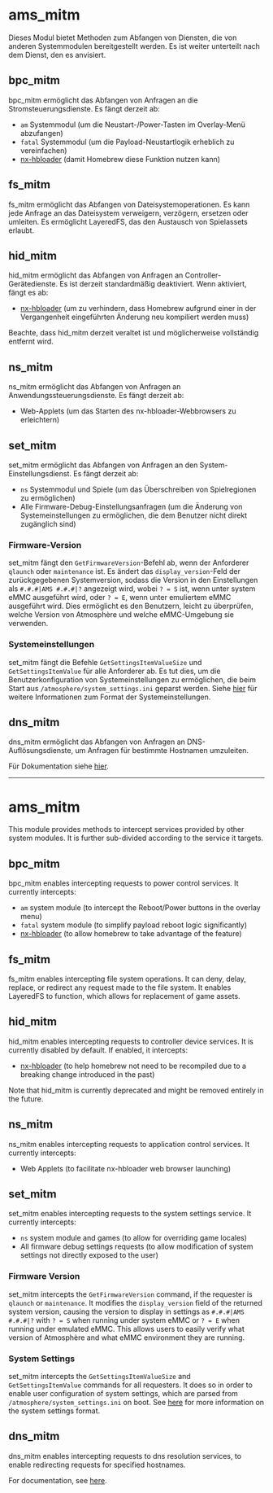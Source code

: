 # ams_mitm
Dieses Modul bietet Methoden zum Abfangen von Diensten, die von anderen Systemmodulen bereitgestellt werden. Es ist weiter unterteilt nach dem Dienst, den es anvisiert.

## bpc_mitm
bpc_mitm ermöglicht das Abfangen von Anfragen an die Stromsteuerungsdienste. Es fängt derzeit ab:
+ `am` Systemmodul (um die Neustart-/Power-Tasten im Overlay-Menü abzufangen)
+ `fatal` Systemmodul (um die Payload-Neustartlogik erheblich zu vereinfachen)
+ [nx-hbloader](https://github.com/switchbrew/nx-hbloader) (damit Homebrew diese Funktion nutzen kann)

## fs_mitm
fs_mitm ermöglicht das Abfangen von Dateisystemoperationen. Es kann jede Anfrage an das Dateisystem verweigern, verzögern, ersetzen oder umleiten. Es ermöglicht LayeredFS, das den Austausch von Spielassets erlaubt.

## hid_mitm
hid_mitm ermöglicht das Abfangen von Anfragen an Controller-Gerätedienste. Es ist derzeit standardmäßig deaktiviert. Wenn aktiviert, fängt es ab:
+ [nx-hbloader](https://github.com/switchbrew/nx-hbloader) (um zu verhindern, dass Homebrew aufgrund einer in der Vergangenheit eingeführten Änderung neu kompiliert werden muss)

Beachte, dass hid_mitm derzeit veraltet ist und möglicherweise vollständig entfernt wird.

## ns_mitm
ns_mitm ermöglicht das Abfangen von Anfragen an Anwendungssteuerungsdienste. Es fängt derzeit ab:
+ Web-Applets (um das Starten des nx-hbloader-Webbrowsers zu erleichtern)

## set_mitm
set_mitm ermöglicht das Abfangen von Anfragen an den System-Einstellungsdienst. Es fängt derzeit ab:
+ `ns` Systemmodul und Spiele (um das Überschreiben von Spielregionen zu ermöglichen)
+ Alle Firmware-Debug-Einstellungsanfragen (um die Änderung von Systemeinstellungen zu ermöglichen, die dem Benutzer nicht direkt zugänglich sind)

### Firmware-Version
set_mitm fängt den `GetFirmwareVersion`-Befehl ab, wenn der Anforderer `qlaunch` oder `maintenance` ist.
Es ändert das `display_version`-Feld der zurückgegebenen Systemversion, sodass die Version in den Einstellungen als `#.#.#|AMS #.#.#|?` angezeigt wird, wobei `? = S` ist, wenn unter system eMMC ausgeführt wird, oder `? = E`, wenn unter emuliertem eMMC ausgeführt wird. Dies ermöglicht es den Benutzern, leicht zu überprüfen, welche Version von Atmosphère und welche eMMC-Umgebung sie verwenden.

### Systemeinstellungen
set_mitm fängt die Befehle `GetSettingsItemValueSize` und `GetSettingsItemValue` für alle Anforderer ab.
Es tut dies, um die Benutzerkonfiguration von Systemeinstellungen zu ermöglichen, die beim Start aus `/atmosphere/system_settings.ini` geparst werden. Siehe [hier](../../features/configurations.md) für weitere Informationen zum Format der Systemeinstellungen.

## dns_mitm
dns_mitm ermöglicht das Abfangen von Anfragen an DNS-Auflösungsdienste, um Anfragen für bestimmte Hostnamen umzuleiten.

Für Dokumentation siehe [hier](../../features/dns_mitm.md).

---

# ams_mitm
This module provides methods to intercept services provided by other system modules. It is further sub-divided according to the service it targets.

## bpc_mitm
bpc_mitm enables intercepting requests to power control services. It currently intercepts:
+ `am` system module (to intercept the Reboot/Power buttons in the overlay menu)
+ `fatal` system module (to simplify payload reboot logic significantly)
+ [nx-hbloader](https://github.com/switchbrew/nx-hbloader) (to allow homebrew to take advantage of the feature)

## fs_mitm
fs_mitm enables intercepting file system operations. It can deny, delay, replace, or redirect any request made to the file system. It enables LayeredFS to function, which allows for replacement of game assets.

## hid_mitm
hid_mitm enables intercepting requests to controller device services. It is currently disabled by default. If enabled, it intercepts:
+ [nx-hbloader](https://github.com/switchbrew/nx-hbloader) (to help homebrew not need to be recompiled due to a breaking change introduced in the past)

Note that hid_mitm is currently deprecated and might be removed entirely in the future.

## ns_mitm
ns_mitm enables intercepting requests to application control services. It currently intercepts:
+ Web Applets (to facilitate nx-hbloader web browser launching)

## set_mitm
set_mitm enables intercepting requests to the system settings service. It currently intercepts:
+ `ns` system module and games (to allow for overriding game locales)
+ All firmware debug settings requests (to allow modification of system settings not directly exposed to the user)

### Firmware Version
set_mitm intercepts the `GetFirmwareVersion` command, if the requester is `qlaunch` or `maintenance`.
It modifies the `display_version` field of the returned system version, causing the version to display
in settings as `#.#.#|AMS #.#.#|?` with `? = S` when running under system eMMC or `? = E` when running under emulated eMMC. This allows users to easily verify what version of Atmosphère and what eMMC environment they are running.

### System Settings
set_mitm intercepts the `GetSettingsItemValueSize` and `GetSettingsItemValue` commands for all requesters.
It does so in order to enable user configuration of system settings, which are parsed from `/atmosphere/system_settings.ini` on boot. See [here](../../features/configurations.md) for more information on the system settings format.

## dns_mitm
dns_mitm enables intercepting requests to dns resolution services, to enable redirecting requests for specified hostnames.

For documentation, see [here](../../features/dns_mitm.md).

